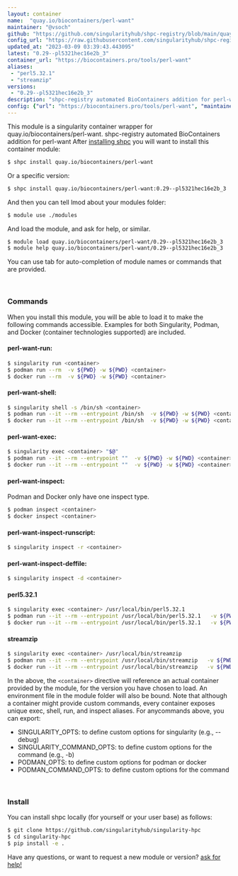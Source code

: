 ```yaml
---
layout: container
name:  "quay.io/biocontainers/perl-want"
maintainer: "@vsoch"
github: "https://github.com/singularityhub/shpc-registry/blob/main/quay.io/biocontainers/perl-want/container.yaml"
config_url: "https://raw.githubusercontent.com/singularityhub/shpc-registry/main/quay.io/biocontainers/perl-want/container.yaml"
updated_at: "2023-03-09 03:39:43.443095"
latest: "0.29--pl5321hec16e2b_3"
container_url: "https://biocontainers.pro/tools/perl-want"
aliases:
 - "perl5.32.1"
 - "streamzip"
versions:
 - "0.29--pl5321hec16e2b_3"
description: "shpc-registry automated BioContainers addition for perl-want"
config: {"url": "https://biocontainers.pro/tools/perl-want", "maintainer": "@vsoch", "description": "shpc-registry automated BioContainers addition for perl-want", "latest": {"0.29--pl5321hec16e2b_3": "sha256:52f511288075ee05e6b2982d995c03374e8aeb70d302b38d12d62891d0c067ad"}, "tags": {"0.29--pl5321hec16e2b_3": "sha256:52f511288075ee05e6b2982d995c03374e8aeb70d302b38d12d62891d0c067ad"}, "docker": "quay.io/biocontainers/perl-want", "aliases": {"perl5.32.1": "/usr/local/bin/perl5.32.1", "streamzip": "/usr/local/bin/streamzip"}}
---
```


This module is a singularity container wrapper for quay.io/biocontainers/perl-want.
shpc-registry automated BioContainers addition for perl-want
After [installing shpc](#install) you will want to install this container module:


```bash
$ shpc install quay.io/biocontainers/perl-want
```

Or a specific version:

```bash
$ shpc install quay.io/biocontainers/perl-want:0.29--pl5321hec16e2b_3
```

And then you can tell lmod about your modules folder:

```bash
$ module use ./modules
```

And load the module, and ask for help, or similar.

```bash
$ module load quay.io/biocontainers/perl-want/0.29--pl5321hec16e2b_3
$ module help quay.io/biocontainers/perl-want/0.29--pl5321hec16e2b_3
```

You can use tab for auto-completion of module names or commands that are provided.

<br>

### Commands

When you install this module, you will be able to load it to make the following commands accessible.
Examples for both Singularity, Podman, and Docker (container technologies supported) are included.

#### perl-want-run:

```bash
$ singularity run <container>
$ podman run --rm  -v ${PWD} -w ${PWD} <container>
$ docker run --rm  -v ${PWD} -w ${PWD} <container>
```

#### perl-want-shell:

```bash
$ singularity shell -s /bin/sh <container>
$ podman run --it --rm --entrypoint /bin/sh  -v ${PWD} -w ${PWD} <container>
$ docker run --it --rm --entrypoint /bin/sh  -v ${PWD} -w ${PWD} <container>
```

#### perl-want-exec:

```bash
$ singularity exec <container> "$@"
$ podman run --it --rm --entrypoint ""  -v ${PWD} -w ${PWD} <container> "$@"
$ docker run --it --rm --entrypoint ""  -v ${PWD} -w ${PWD} <container> "$@"
```

#### perl-want-inspect:

Podman and Docker only have one inspect type.

```bash
$ podman inspect <container>
$ docker inspect <container>
```

#### perl-want-inspect-runscript:

```bash
$ singularity inspect -r <container>
```

#### perl-want-inspect-deffile:

```bash
$ singularity inspect -d <container>
```


#### perl5.32.1

```bash
$ singularity exec <container> /usr/local/bin/perl5.32.1
$ podman run --it --rm --entrypoint /usr/local/bin/perl5.32.1   -v ${PWD} -w ${PWD} <container> -c " $@"
$ docker run --it --rm --entrypoint /usr/local/bin/perl5.32.1   -v ${PWD} -w ${PWD} <container> -c " $@"
```


#### streamzip

```bash
$ singularity exec <container> /usr/local/bin/streamzip
$ podman run --it --rm --entrypoint /usr/local/bin/streamzip   -v ${PWD} -w ${PWD} <container> -c " $@"
$ docker run --it --rm --entrypoint /usr/local/bin/streamzip   -v ${PWD} -w ${PWD} <container> -c " $@"
```



In the above, the `<container>` directive will reference an actual container provided
by the module, for the version you have chosen to load. An environment file in the
module folder will also be bound. Note that although a container
might provide custom commands, every container exposes unique exec, shell, run, and
inspect aliases. For anycommands above, you can export:

 - SINGULARITY_OPTS: to define custom options for singularity (e.g., --debug)
 - SINGULARITY_COMMAND_OPTS: to define custom options for the command (e.g., -b)
 - PODMAN_OPTS: to define custom options for podman or docker
 - PODMAN_COMMAND_OPTS: to define custom options for the command

<br>

### Install

You can install shpc locally (for yourself or your user base) as follows:

```bash
$ git clone https://github.com/singularityhub/singularity-hpc
$ cd singularity-hpc
$ pip install -e .
```

Have any questions, or want to request a new module or version? [ask for help!](https://github.com/singularityhub/singularity-hpc/issues)